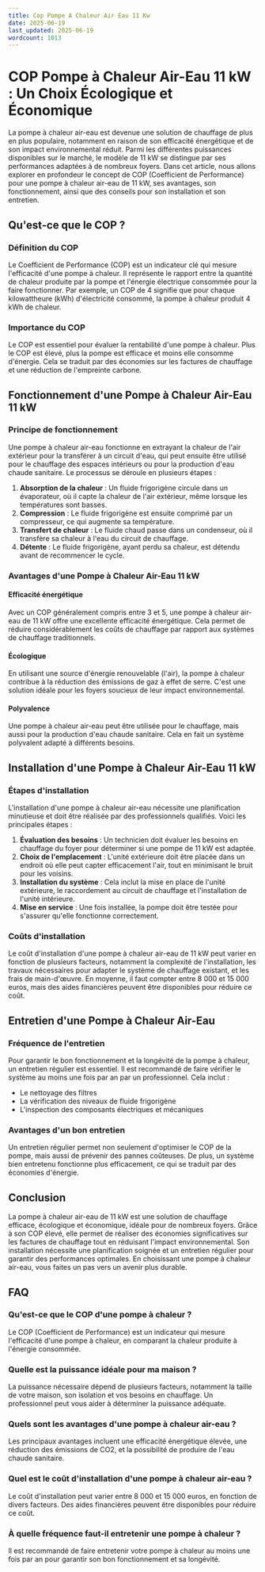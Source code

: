 ```yaml
---
title: Cop Pompe A Chaleur Air Eau 11 Kw
date: 2025-06-19
last_updated: 2025-06-19
wordcount: 1013
---
```


# COP Pompe à Chaleur Air-Eau 11 kW : Un Choix Écologique et Économique

La pompe à chaleur air-eau est devenue une solution de chauffage de plus en plus populaire, notamment en raison de son efficacité énergétique et de son impact environnemental réduit. Parmi les différentes puissances disponibles sur le marché, le modèle de 11 kW se distingue par ses performances adaptées à de nombreux foyers. Dans cet article, nous allons explorer en profondeur le concept de COP (Coefficient de Performance) pour une pompe à chaleur air-eau de 11 kW, ses avantages, son fonctionnement, ainsi que des conseils pour son installation et son entretien.

## Qu'est-ce que le COP ?

### Définition du COP

Le Coefficient de Performance (COP) est un indicateur clé qui mesure l'efficacité d'une pompe à chaleur. Il représente le rapport entre la quantité de chaleur produite par la pompe et l'énergie électrique consommée pour la faire fonctionner. Par exemple, un COP de 4 signifie que pour chaque kilowattheure (kWh) d'électricité consommé, la pompe à chaleur produit 4 kWh de chaleur.

### Importance du COP

Le COP est essentiel pour évaluer la rentabilité d'une pompe à chaleur. Plus le COP est élevé, plus la pompe est efficace et moins elle consomme d'énergie. Cela se traduit par des économies sur les factures de chauffage et une réduction de l'empreinte carbone.

## Fonctionnement d'une Pompe à Chaleur Air-Eau 11 kW

### Principe de fonctionnement

Une pompe à chaleur air-eau fonctionne en extrayant la chaleur de l'air extérieur pour la transférer à un circuit d'eau, qui peut ensuite être utilisé pour le chauffage des espaces intérieurs ou pour la production d'eau chaude sanitaire. Le processus se déroule en plusieurs étapes :

1. **Absorption de la chaleur** : Un fluide frigorigène circule dans un évaporateur, où il capte la chaleur de l'air extérieur, même lorsque les températures sont basses.
2. **Compression** : Le fluide frigorigène est ensuite comprimé par un compresseur, ce qui augmente sa température.
3. **Transfert de chaleur** : Le fluide chaud passe dans un condenseur, où il transfère sa chaleur à l'eau du circuit de chauffage.
4. **Détente** : Le fluide frigorigène, ayant perdu sa chaleur, est détendu avant de recommencer le cycle.

### Avantages d'une Pompe à Chaleur Air-Eau 11 kW

#### Efficacité énergétique

Avec un COP généralement compris entre 3 et 5, une pompe à chaleur air-eau de 11 kW offre une excellente efficacité énergétique. Cela permet de réduire considérablement les coûts de chauffage par rapport aux systèmes de chauffage traditionnels.

#### Écologique

En utilisant une source d'énergie renouvelable (l'air), la pompe à chaleur contribue à la réduction des émissions de gaz à effet de serre. C'est une solution idéale pour les foyers soucieux de leur impact environnemental.

#### Polyvalence

Une pompe à chaleur air-eau peut être utilisée pour le chauffage, mais aussi pour la production d'eau chaude sanitaire. Cela en fait un système polyvalent adapté à différents besoins.

## Installation d'une Pompe à Chaleur Air-Eau 11 kW

### Étapes d'installation

L'installation d'une pompe à chaleur air-eau nécessite une planification minutieuse et doit être réalisée par des professionnels qualifiés. Voici les principales étapes :

1. **Évaluation des besoins** : Un technicien doit évaluer les besoins en chauffage du foyer pour déterminer si une pompe de 11 kW est adaptée.
2. **Choix de l'emplacement** : L'unité extérieure doit être placée dans un endroit où elle peut capter efficacement l'air, tout en minimisant le bruit pour les voisins.
3. **Installation du système** : Cela inclut la mise en place de l'unité extérieure, le raccordement au circuit de chauffage et l'installation de l'unité intérieure.
4. **Mise en service** : Une fois installée, la pompe doit être testée pour s'assurer qu'elle fonctionne correctement.

### Coûts d'installation

Le coût d'installation d'une pompe à chaleur air-eau de 11 kW peut varier en fonction de plusieurs facteurs, notamment la complexité de l'installation, les travaux nécessaires pour adapter le système de chauffage existant, et les frais de main-d'œuvre. En moyenne, il faut compter entre 8 000 et 15 000 euros, mais des aides financières peuvent être disponibles pour réduire ce coût.

## Entretien d'une Pompe à Chaleur Air-Eau

### Fréquence de l'entretien

Pour garantir le bon fonctionnement et la longévité de la pompe à chaleur, un entretien régulier est essentiel. Il est recommandé de faire vérifier le système au moins une fois par an par un professionnel. Cela inclut :

- Le nettoyage des filtres
- La vérification des niveaux de fluide frigorigène
- L'inspection des composants électriques et mécaniques

### Avantages d'un bon entretien

Un entretien régulier permet non seulement d'optimiser le COP de la pompe, mais aussi de prévenir des pannes coûteuses. De plus, un système bien entretenu fonctionne plus efficacement, ce qui se traduit par des économies d'énergie.

## Conclusion

La pompe à chaleur air-eau de 11 kW est une solution de chauffage efficace, écologique et économique, idéale pour de nombreux foyers. Grâce à son COP élevé, elle permet de réaliser des économies significatives sur les factures de chauffage tout en réduisant l'impact environnemental. Son installation nécessite une planification soignée et un entretien régulier pour garantir des performances optimales. En choisissant une pompe à chaleur air-eau, vous faites un pas vers un avenir plus durable.

## FAQ

### Qu'est-ce que le COP d'une pompe à chaleur ?

Le COP (Coefficient de Performance) est un indicateur qui mesure l'efficacité d'une pompe à chaleur, en comparant la chaleur produite à l'énergie consommée.

### Quelle est la puissance idéale pour ma maison ?

La puissance nécessaire dépend de plusieurs facteurs, notamment la taille de votre maison, son isolation et vos besoins en chauffage. Un professionnel peut vous aider à déterminer la puissance adéquate.

### Quels sont les avantages d'une pompe à chaleur air-eau ?

Les principaux avantages incluent une efficacité énergétique élevée, une réduction des émissions de CO2, et la possibilité de produire de l'eau chaude sanitaire.

### Quel est le coût d'installation d'une pompe à chaleur air-eau ?

Le coût d'installation peut varier entre 8 000 et 15 000 euros, en fonction de divers facteurs. Des aides financières peuvent être disponibles pour réduire ce coût.

### À quelle fréquence faut-il entretenir une pompe à chaleur ?

Il est recommandé de faire entretenir votre pompe à chaleur au moins une fois par an pour garantir son bon fonctionnement et sa longévité.